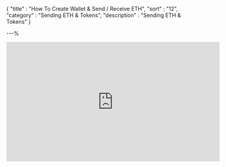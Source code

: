 {
"title"       : "How To Create Wallet & Send / Receive ETH",
"sort"        : "12",
"category"    : "Sending ETH & Tokens",
"description" : "Sending ETH & Tokens"
}

---%


<div class="video__wrapper">
<iframe width="560" height="315" src="https://www.youtube.com/embed/Y2mMnpmbAEc?wmode=opaque" frameborder="0" allowfullscreen="true"></iframe>
</div>
